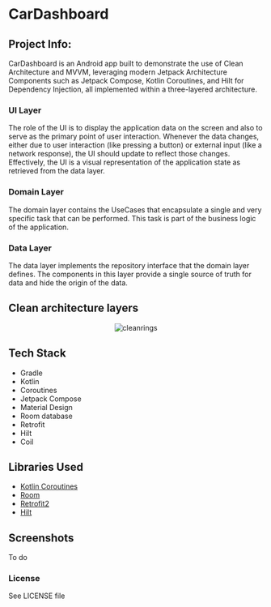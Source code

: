 # CarDashboard


## Project Info:
CarDashboard is an Android app built to demonstrate the use of Clean Architecture and MVVM, leveraging modern Jetpack Architecture Components such as Jetpack Compose, Kotlin Coroutines, and Hilt for Dependency Injection, all implemented within a three-layered architecture.


### UI Layer

The role of the UI is to display the application data on the screen and also to serve as the primary point of user interaction. Whenever the data changes, either due to user interaction (like pressing a button) or external input (like a network response), the UI should update to reflect those changes. Effectively, the UI is a visual representation of the application state as retrieved from the data layer.


### Domain Layer

The domain layer contains the UseCases that encapsulate a single and very specific task that can be performed. This task is part of the business logic of the application. 


### Data Layer

The data layer implements the repository interface that the domain layer defines. The components in this layer provide a single source of truth for data and hide the origin of the data.


## Clean architecture layers

<p align="center">
    <img src="https://github.com/user-attachments/assets/19a0f686-86cc-4ccc-ad2e-5c80f7a7a533" alt="cleanrings"/>
</p>

## Tech Stack

* Gradle
* Kotlin
* Coroutines
* Jetpack Compose
* Material Design
* Room database
* Retrofit
* Hilt
* Coil


## Libraries Used

* [Kotlin Coroutines](https://developer.android.com/kotlin/coroutines)
* [Room](https://developer.android.com/topic/libraries/architecture/room)
* [Retrofit2](https://square.github.io/retrofit/)
* [Hilt](https://developer.android.com/training/dependency-injection/hilt-android)


## Screenshots

To do

### License

See LICENSE file


